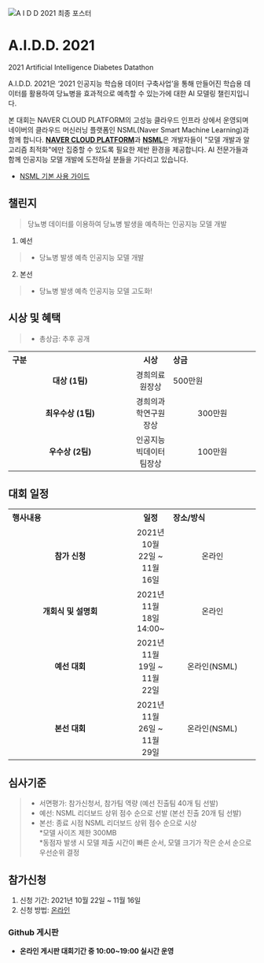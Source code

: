 
![A I D D 2021 최종 포스터](https://user-images.githubusercontent.com/92664643/139574595-cc76ee75-5ee1-4089-bf10-d959fa06f9f7.jpg)

# A.I.D.D. 2021
2021 Artificial Intelligence Diabetes Datathon 


A.I.D.D. 2021은 ‘2021 인공지능 학습용 데이터 구축사업’을 통해 만들어진 학습용 데이터를 활용하여 당뇨병을 효과적으로 예측할 수 있는가에 대한 AI 모델링 챌린지입니다.

본 대회는 NAVER CLOUD PLATFORM의 고성능 클라우드 인프라 상에서 운영되며 네이버의 클라우드 머신러닝 플랫폼인 NSML(Naver Smart Machine Learning)과 함께 합니다. <strong>[NAVER CLOUD PLATFORM](https://www.ncloud.com/)</strong>과 <strong>[NSML](https://ai.nsml.navercorp.com/intro)</strong>은 개발자들이 "모델 개발과 알고리즘 최적화"에만 집중할 수 있도록 필요한 제반 환경을 제공합니다. 
AI 전문가들과 함께 인공지능 모델 개발에 도전하실 분들을 기다리고 있습니다.

- [NSML 기본 사용 가이드](https://n-clair.github.io/ai-docs/_build/html/ko_KR/index.html)


## 챌린지
> 당뇨병 데이터를 이용하여 당뇨병 발생을 예측하는 인공지능 모델 개발 <br>
1. 예선 <br>
> -  당뇨병 발생 예측 인공지능 모델 개발 <br>
2. 본선 <br>
> -  당뇨병 발생 예측 인공지능 모델 고도화!<br></pre>



## 시상 및 혜택
>- 총상금: 추후 공개  <br>
<table class="tbl_prize">
  <tr>
    <th style="text-align:left;width:50%">구분</th>
    <th style="text-align:center;width:15%">시상</th>
        <th style="text-align:left;width:35%">상금</th>
  </tr>
  <tr>
    <td align=center>
      <strong> 대상 (1팀) </strong><br>
    </td>
    <td align=center> 경희의료원장상 </td>
    <td>  500만원 </td>
  </tr>
    <tr>
    <td align=center>
      <strong> 최우수상 (1팀)</strong><br>
    </td>
    <td align=center> 경희의과학연구원장상 </td>
        <td align=center> 300만원 </td>
   </tr>
      <tr>
    <td align=center>
      <strong> 우수상 (2팀)</strong><br>
    </td>
    <td align=center>인공지능빅데이터팀장상</td>
        <td align=center>  100만원 </td>
   </tr>
</table>

## 대회 일정
<table class="tbl_schedule">
  <tr>
    <th style="text-align:left;width:50%">행사내용</th>
    <th style="text-align:center;width:15%">일정</th>
        <th style="text-align:left;width:35%">장소/방식</th>
  </tr>
  <tr>
    <td align=center>
      <strong>참가 신청</strong><br>
    </td>
    <td align=center> 2021년 10월 22일 ~ 11월 16일</td>
    <td align=center> 온라인
 </td>
  </tr>
    <tr>
    <td align=center>
            <strong>개회식 및 설명회</strong><br>
    </td>
    <td align=center> 2021년 11월 18일 14:00~ </td>
    <td align=center> 온라인 </td>
  </tr>
    <tr>
    <td align=center>
            <strong>예선 대회</strong><br>
    </td>
    <td align=center> 2021년 11월 19일 ~ 11월 22일</td>
    <td align=center> 온라인(NSML) </td>
  </tr>
    <tr>
    <td align=center>      
             <strong>본선 대회</strong><br>
    </td>
    <td align=center> 2021년 11월 26일 ~ 11월 29일</td>
    <td align=center> 온라인(NSML) </td>
  </tr>
  </table>

## 심사기준
>- 서면평가: 참가신청서, 참가팀 역량 (예선 진출팀 40개 팀 선발)
>- 예선: NSML 리더보드 상위 점수 순으로 선발 (본선 진출 20개 팀 선발)
>- 본선: 종료 시점 NSML 리더보드 상위 점수 순으로 시상 <br>
>*모델 사이즈 제한 300MB <br>
>*동점자 발생 시 모델 제출 시간이 빠른 순서, 모델 크기가 작은 순서 순으로 우선순위 결정 <br>
  
## 참가신청
1. 신청 기간: 2021년 10월 22일 ~ 11월 16일 <br>
2. 신청 방법: [온라인](https://forms.gle/42gf8rjozBQA4YVN7)

### Github 게시판
* **온라인 게시판 대회기간 중 10:00~19:00 실시간 운영**
